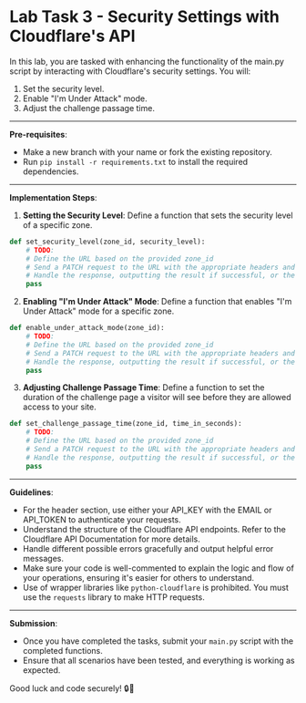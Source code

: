 # Lab Task 3 - Security Settings with Cloudflare's API

In this lab, you are tasked with enhancing the functionality of the main.py script by interacting with Cloudflare's security settings. You will:

1. Set the security level.
2. Enable "I'm Under Attack" mode.
3. Adjust the challenge passage time.

---

**Pre-requisites**: 

- Make a new branch with your name or fork the existing repository.
- Run `pip install -r requirements.txt` to install the required dependencies.

---

**Implementation Steps**:

1. **Setting the Security Level**:
   Define a function that sets the security level of a specific zone.
   
```python
def set_security_level(zone_id, security_level):
    # TODO:
    # Define the URL based on the provided zone_id
    # Send a PATCH request to the URL with the appropriate headers and security_level in JSON body
    # Handle the response, outputting the result if successful, or the error if it fails
    pass
```

2. **Enabling "I'm Under Attack" Mode**:
   Define a function that enables "I'm Under Attack" mode for a specific zone.
   
```python
def enable_under_attack_mode(zone_id):
    # TODO:
    # Define the URL based on the provided zone_id
    # Send a PATCH request to the URL with the appropriate headers and "I'm Under Attack" mode payload
    # Handle the response, outputting the result if successful, or the error if it fails
    pass
```

3. **Adjusting Challenge Passage Time**:
   Define a function to set the duration of the challenge page a visitor will see before they are allowed access to your site.
   
```python
def set_challenge_passage_time(zone_id, time_in_seconds):
    # TODO:
    # Define the URL based on the provided zone_id
    # Send a PATCH request to the URL with the appropriate headers and time_in_seconds payload
    # Handle the response, outputting the result if successful, or the error if it fails
    pass
```

---

**Guidelines**:

- For the header section, use either your API_KEY with the EMAIL or API_TOKEN to authenticate your requests.
- Understand the structure of the Cloudflare API endpoints. Refer to the Cloudflare API Documentation for more details.
- Handle different possible errors gracefully and output helpful error messages.
- Make sure your code is well-commented to explain the logic and flow of your operations, ensuring it's easier for others to understand.
- Use of wrapper libraries like `python-cloudflare` is prohibited. You must use the `requests` library to make HTTP requests.

---

**Submission**:

- Once you have completed the tasks, submit your `main.py` script with the completed functions.
- Ensure that all scenarios have been tested, and everything is working as expected.

Good luck and code securely! 🔒🚀

